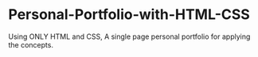 # Personal-Portfolio-with-HTML-CSS
Using ONLY HTML and CSS, A single page personal portfolio for applying the concepts.
